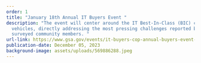 ```yaml
---
order: 1
title: "January 18th Annual IT Buyers Event "
description: "The event will center around the IT Best-In-Class (BIC) contract
  vehicles, directly addressing the most pressing challenges reported by
  surveyed community members. "
url-link: https://www.gsa.gov/events/it-buyers-cop-annual-buyers-event-11824
publication-date: December 05, 2023
background-image: assets/uploads/569886288.jpeg
---
```


